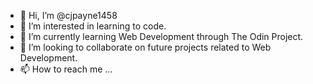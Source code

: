 - 👋 Hi, I’m @cjpayne1458
- 👀 I’m interested in learning to code.
- 🌱 I’m currently learning Web Development through The Odin Project.
- 💞️ I’m looking to collaborate on future projects related to Web Development.
- 📫 How to reach me ...

<!---
cjpayne1458/cjpayne1458 is a ✨ special ✨ repository because its `README.md` (this file) appears on your GitHub profile.
You can click the Preview link to take a look at your changes.
--->
